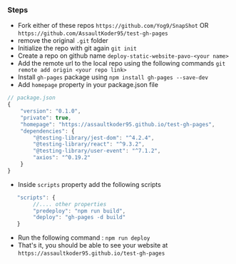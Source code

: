 ### Steps

- Fork either of these repos `https://github.com/Yog9/SnapShot` OR `https://github.com/AssaultKoder95/test-gh-pages`
- remove the original `.git` folder
- Initialize the repo with git again `git init`
- Create a repo on github name `deploy-static-website-pavo-<your name>`
- Add the remote url to the local repo using the following commands `git remote add origin <your repo link>`
- Install `gh-pages` package using `npm install gh-pages --save-dev`
- Add `homepage` property in your package.json file

```js
// package.json
{
    "version": "0.1.0",
    "private": true,
    "homepage": "https://assaultkoder95.github.io/test-gh-pages",
    "dependencies": {
        "@testing-library/jest-dom": "^4.2.4",
        "@testing-library/react": "^9.3.2",
        "@testing-library/user-event": "^7.1.2",
        "axios": "^0.19.2"
    }
}
```

- Inside `scripts` property add the following scripts

```js
   "scripts": {
        //.... other properties
        "predeploy": "npm run build",
        "deploy": "gh-pages -d build"
   }
```

- Run the following command : `npm run deploy`
- That's it, you should be able to see your website at `https://assaultkoder95.github.io/test-gh-pages`
